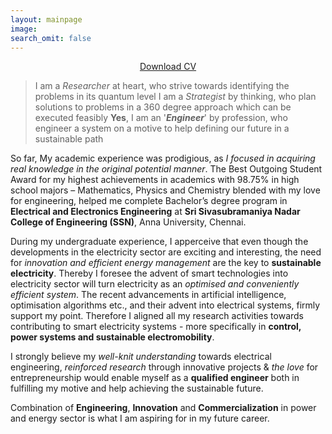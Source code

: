 ```yaml
---
layout: mainpage
image:
search_omit: false
---
```

<center><a href="/assets/cv.pdf" download="Balaji_Nagaraj_Kumar_CV.pdf" class="btn">Download CV</a></center>

> I am a *Researcher* at heart, who strive towards identifying the problems in its quantum level 
> I am a *Strategist* by thinking, who plan solutions to problems in a 360 degree approach which can be executed feasibly
> **Yes**, I am an '***Engineer***' by profession, who engineer a system on a motive to help defining our future in a sustainable path


So far, My academic experience was prodigious, as *I focused in acquiring real knowledge in the original potential manner*. The Best Outgoing Student Award for my highest achievements in academics with 98.75% in high school majors – Mathematics, Physics and Chemistry blended with my love for engineering, helped me complete Bachelor’s degree program in **Electrical and Electronics Engineering** at **Sri Sivasubramaniya Nadar College of Engineering (SSN)**, Anna University, Chennai. 

During my undergraduate experience, I apperceive that even though the developments in the electricity sector are exciting and interesting, the need for *innovation and efficient energy management* are the key to **sustainable electricity**. Thereby I foresee the advent of smart technologies into electricity sector will turn electricity as an *optimised and conveniently efficient system*. The recent advancements in artificial intelligence, optimisation algorithms etc., and their advent into electrical systems, firmly support my point. Therefore I aligned all my research activities towards contributing to smart electricity systems - more specifically in **control, power systems and sustainable electromobility**. 

I strongly believe my *well-knit understanding* towards electrical engineering, *reinforced research* through innovative projects & *the love* for entrepreneurship would enable myself as a **qualified engineer** both in fulfilling my motive and help achieving the sustainable future.


Combination of **Engineering**, **Innovation** and **Commercialization** in power and energy sector is what I am aspiring for in my future career.

